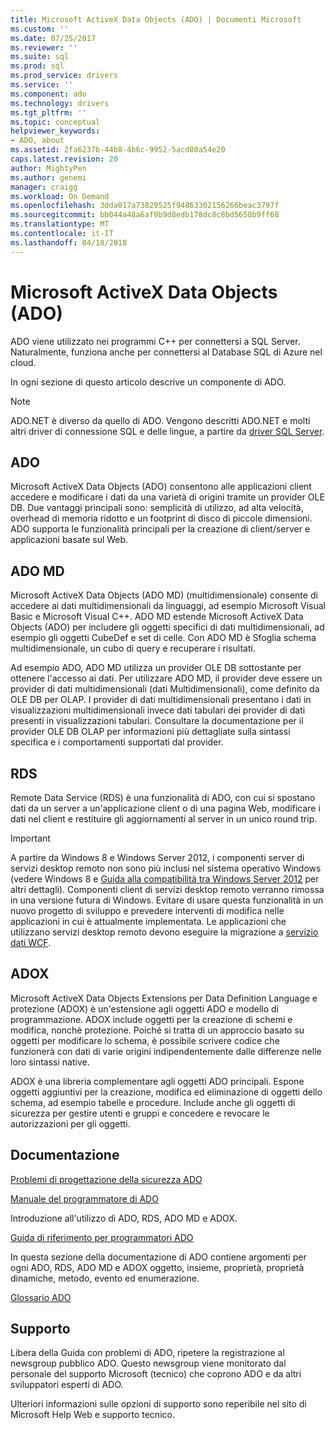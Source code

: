 ```yaml
---
title: Microsoft ActiveX Data Objects (ADO) | Documenti Microsoft
ms.custom: ''
ms.date: 07/25/2017
ms.reviewer: ''
ms.suite: sql
ms.prod: sql
ms.prod_service: drivers
ms.service: ''
ms.component: ado
ms.technology: drivers
ms.tgt_pltfrm: ''
ms.topic: conceptual
helpviewer_keywords:
- ADO, about
ms.assetid: 2fa6237b-44b8-4b6c-9952-5acd80a54e20
caps.latest.revision: 20
author: MightyPen
ms.author: genemi
manager: craigg
ms.workload: On Demand
ms.openlocfilehash: 3dda017a73829525f94863302156266beac3797f
ms.sourcegitcommit: bb044a48a6af9b9d8edb178dc8c8bd5658b9ff68
ms.translationtype: MT
ms.contentlocale: it-IT
ms.lasthandoff: 04/18/2018
---
```

# <a name="microsoft-activex-data-objects-ado"></a>Microsoft ActiveX Data Objects (ADO)

ADO viene utilizzato nei programmi C++ per connettersi a SQL Server. Naturalmente, funziona anche per connettersi al Database SQL di Azure nel cloud.

In ogni sezione di questo articolo descrive un componente di ADO.

> [!NOTE]
> ADO.NET è diverso da quello di ADO. Vengono descritti ADO.NET e molti altri driver di connessione SQL e delle lingue, a partire da [driver SQL Server](../connect/sql-connection-libraries.md).

  
## <a name="ado"></a>ADO  
 Microsoft ActiveX Data Objects (ADO) consentono alle applicazioni client accedere e modificare i dati da una varietà di origini tramite un provider OLE DB. Due vantaggi principali sono: semplicità di utilizzo, ad alta velocità, overhead di memoria ridotto e un footprint di disco di piccole dimensioni. ADO supporta le funzionalità principali per la creazione di client/server e applicazioni basate sul Web.  
  
## <a name="ado-md"></a>ADO MD  
 Microsoft ActiveX Data Objects (ADO MD) (multidimensionale) consente di accedere ai dati multidimensionali da linguaggi, ad esempio Microsoft Visual Basic e Microsoft Visual C++. ADO MD estende Microsoft ActiveX Data Objects (ADO) per includere gli oggetti specifici di dati multidimensionali, ad esempio gli oggetti CubeDef e set di celle. Con ADO MD è Sfoglia schema multidimensionale, un cubo di query e recuperare i risultati.  
  
 Ad esempio ADO, ADO MD utilizza un provider OLE DB sottostante per ottenere l'accesso ai dati. Per utilizzare ADO MD, il provider deve essere un provider di dati multidimensionali (dati Multidimensionali), come definito da OLE DB per OLAP. I provider di dati multidimensionali presentano i dati in visualizzazioni multidimensionali invece dati tabulari dei provider di dati presenti in visualizzazioni tabulari. Consultare la documentazione per il provider OLE DB OLAP per informazioni più dettagliate sulla sintassi specifica e i comportamenti supportati dal provider.  
  
## <a name="rds"></a>RDS  
 Remote Data Service (RDS) è una funzionalità di ADO, con cui si spostano dati da un server a un'applicazione client o di una pagina Web, modificare i dati nel client e restituire gli aggiornamenti al server in un unico round trip.  
  
> [!IMPORTANT]
>  A partire da Windows 8 e Windows Server 2012, i componenti server di servizi desktop remoto non sono più inclusi nel sistema operativo Windows (vedere Windows 8 e [Guida alla compatibilità tra Windows Server 2012](https://www.microsoft.com/en-us/download/details.aspx?id=27416) per altri dettagli). Componenti client di servizi desktop remoto verranno rimossa in una versione futura di Windows. Evitare di usare questa funzionalità in un nuovo progetto di sviluppo e prevedere interventi di modifica nelle applicazioni in cui è attualmente implementata. Le applicazioni che utilizzano servizi desktop remoto devono eseguire la migrazione a [servizio dati WCF](http://go.microsoft.com/fwlink/?LinkId=199565).  
  
## <a name="adox"></a>ADOX  
 Microsoft ActiveX Data Objects Extensions per Data Definition Language e protezione (ADOX) è un'estensione agli oggetti ADO e modello di programmazione. ADOX include oggetti per la creazione di schemi e modifica, nonché protezione. Poiché si tratta di un approccio basato su oggetti per modificare lo schema, è possibile scrivere codice che funzionerà con dati di varie origini indipendentemente dalle differenze nelle loro sintassi native.  
  
 ADOX è una libreria complementare agli oggetti ADO principali. Espone oggetti aggiuntivi per la creazione, modifica ed eliminazione di oggetti dello schema, ad esempio tabelle e procedure. Include anche gli oggetti di sicurezza per gestire utenti e gruppi e concedere e revocare le autorizzazioni per gli oggetti.  
  
## <a name="documentation"></a>Documentazione  
 [Problemi di progettazione della sicurezza ADO](../ado/guide/ado-security-design-issues.md)  
  
 [Manuale del programmatore di ADO](../ado/guide/ado-programmer-s-guide.md)  
  
 Introduzione all'utilizzo di ADO, RDS, ADO MD e ADOX.  
  
 [Guida di riferimento per programmatori ADO](../ado/reference/ado-programmer-s-reference.md)  
  
 In questa sezione della documentazione di ADO contiene argomenti per ogni ADO, RDS, ADO MD e ADOX oggetto, insieme, proprietà, proprietà dinamiche, metodo, evento ed enumerazione.  
  
 [Glossario ADO](../ado/ado-glossary.md)  
  
## <a name="support"></a>Supporto  
 Libera della Guida con problemi di ADO, ripetere la registrazione al newsgroup pubblico ADO. Questo newsgroup viene monitorato dal personale del supporto Microsoft (tecnico) che coprono ADO e da altri sviluppatori esperti di ADO.  
  
 Ulteriori informazioni sulle opzioni di supporto sono reperibile nel sito di Microsoft Help Web e supporto tecnico.


